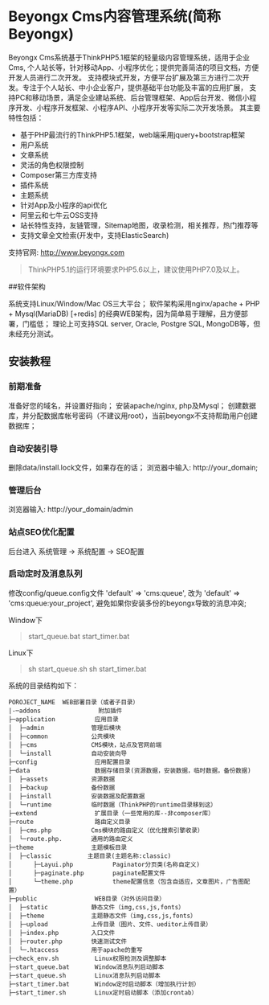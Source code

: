 Beyongx Cms内容管理系统(简称Beyongx)
===============

Beyongx Cms系统基于ThinkPHP5.1框架的轻量级内容管理系统，适用于企业Cms, 个人站长等，针对移动App、小程序优化；提供完善简洁的项目文档，方便开发人员进行二次开发。
支持模块式开发，方便平台扩展及第三方进行二次开发。专注于个人站长、中小企业客户，提供基础平台功能及丰富的应用扩展，
支持PC和移动场景，满足企业建站系统、后台管理框架、App后台开发、微信小程序开发、小程序开发框架、小程序API、小程序开发等实际二次开发场景。
其主要特性包括：

 + 基于PHP最流行的ThinkPHP5.1框架，web端采用jquery+bootstrap框架
 + 用户系统
 + 文章系统
 + 灵活的角色权限控制
 + Composer第三方库支持
 + 插件系统
 + 主题系统
 + 针对App及小程序的api优化
 + 阿里云和七牛云OSS支持
 + 站长特性支持，友链管理，Sitemap地图，收录检测，相关推荐，热门推荐等
 + 支持文章全文检索(开发中，支持ElasticSearch)
 
支持官网: http://www.beyongx.com

> ThinkPHP5.1的运行环境要求PHP5.6以上，建议使用PHP7.0及以上。

##软件架构

系统支持Linux/Window/Mac OS三大平台；
软件架构采用nginx/apache + PHP + Mysql(MariaDB) [+redis] 的经典WEB架构，因为简单易于理解，且方便部署，门槛低；
理论上可支持SQL server, Oracle, Postgre SQL, MongoDB等，但未经充分测试。

## 安装教程

### 前期准备
准备好您的域名，并设置好指向；
安装apache/nginx, php及Mysql；
创建数据库，并分配数据库帐号密码（不建议用root），当前beyongx不支持帮助用户创建数据库；

### 自动安装引导

删除data/install.lock文件，如果存在的话；
浏览器中输入: http://your_domain;

### 管理后台

浏览器输入: http://your_domain/admin

### 站点SEO优化配置

后台进入 系统管理 -> 系统配置 -> SEO配置

### 启动定时及消息队列

修改config/queue.config文件
'default' => 'cms:queue',
改为
'default' => 'cms:queue:your_project',
避免如果你安装多份的beyongx导致的消息冲突;

Window下
>start_queue.bat
>start_timer.bat

Linux下
>sh start_queue.sh
>sh start_timer.bat

系统的目录结构如下：

~~~
POROJECT_NAME  WEB部署目录（或者子目录）
|-─addons                附加插件
├─application           应用目录
│  ├─admin             管理后模块
│  ├─common            公共模块
│  ├─cms               CMS模块，站点及官网前端
│  └─install           自动安装向导
├─config                应用配置目录
├─data                  数据存储目录(资源数据，安装数据，临时数据，备份数据)
│  ├─assets            资源数据
│  ├─backup            备份数据
│  ├─install           安装数据及配置数据
│  └─runtime           临时数据（ThinkPHP的runtime目录移到这）
├─extend                扩展目录（一些常用的库--非composer库）
├─route                 路由定义目录
│  ├─cms.php           Cms模块的路由定义（优化搜索引擎收录）
│  └─route.php.        通用的路由定义
├─theme                主题模板目录
│  ├─classic          主题目录(主题名称:classic)
│      ├─Layui.php           Paginator分页类(名称自定义)
│      ├─paginate.php        paginate配置文件
│      └─theme.php           theme配置信息（包含自适应，文章图片，广告图配置）
├─public                WEB目录（对外访问目录）
│  ├─static            静态文件（img,css,js,fonts）
│  ├─theme             主题静态文件（img,css,js,fonts）
│  ├─upload            上传目录（图片、文件、ueditor上传目录）
│  ├─index.php         入口文件
│  ├─router.php        快速测试文件
│  └─.htaccess         用于apache的重写
├─check_env.sh          Linux权限检测及调整脚本
├─start_queue.bat       Window消息队列启动脚本
├─start_queue.sh        Linux消息队列启动脚本
├─start_timer.bat       Window定时启动脚本（增加执行计划）
├─start_timer.sh        Linux定时启动脚本（添加crontab）
~~~

